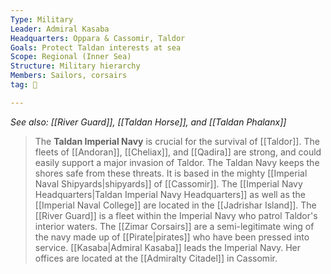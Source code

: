 ```yaml
---
Type: Military
Leader: Admiral Kasaba
Headquarters: Oppara & Cassomir, Taldor
Goals: Protect Taldan interests at sea
Scope: Regional (Inner Sea)
Structure: Military hierarchy
Members: Sailors, corsairs
tag: 👥

---
```


*See also: [[River Guard]], [[Taldan Horse]], and [[Taldan Phalanx]]*
> The **Taldan Imperial Navy** is crucial for the survival of [[Taldor]]. The fleets of [[Andoran]], [[Cheliax]], and [[Qadira]] are strong, and could easily support a major invasion of Taldor. The Taldan Navy keeps the shores safe from these threats. It is based in the mighty [[Imperial Naval Shipyards|shipyards]] of [[Cassomir]]. The [[Imperial Navy Headquarters|Taldan Imperial Navy Headquarters]] as well as the [[Imperial Naval College]] are located in the [[Jadrishar Island]].
> The [[River Guard]] is a fleet within the Imperial Navy who patrol Taldor's interior waters. The [[Zimar Corsairs]] are a semi-legitimate wing of the navy made up of [[Pirate|pirates]] who have been pressed into service.
> [[Kasaba|Admiral Kasaba]] leads the Imperial Navy. Her offices are located at the [[Admiralty Citadel]] in Cassomir.









